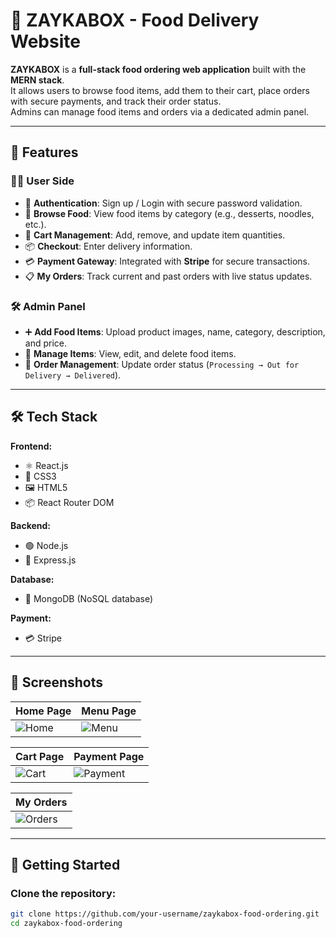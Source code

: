 # 🍴 ZAYKABOX - Food Delivery Website

**ZAYKABOX** is a **full-stack food ordering web application** built with the **MERN stack**.  
It allows users to browse food items, add them to their cart, place orders with secure payments, and track their order status.  
Admins can manage food items and orders via a dedicated admin panel.

---

## 🌟 Features

### 👨‍🍳 User Side
- 🔐 **Authentication**: Sign up / Login with secure password validation.
- 🍔 **Browse Food**: View food items by category (e.g., desserts, noodles, etc.).
- 🛒 **Cart Management**: Add, remove, and update item quantities.
- 📦 **Checkout**: Enter delivery information.
- 💳 **Payment Gateway**: Integrated with **Stripe** for secure transactions.
- 📋 **My Orders**: Track current and past orders with live status updates.

### 🛠️ Admin Panel
- ➕ **Add Food Items**: Upload product images, name, category, description, and price.
- 📃 **Manage Items**: View, edit, and delete food items.
- 🚚 **Order Management**: Update order status (`Processing → Out for Delivery → Delivered`).

---

## 🛠️ Tech Stack

**Frontend:**
- ⚛️ React.js  
- 🎨 CSS3  
- 🖼️ HTML5  
- 📦 React Router DOM  

**Backend:**
- 🟢 Node.js  
- 🚂 Express.js  

**Database:**
- 🍃 MongoDB (NoSQL database)  

**Payment:**
- 💳 Stripe  

---

## 📸 Screenshots

| Home Page | Menu Page |
|-----------|-----------|
| ![Home](https://github.com/user-attachments/assets/Y8RiTtcpo82W2Bq23WAmqy) | ![Menu](https://github.com/user-attachments/assets/XP76BTS9srFwRJM8Me3wtj) |

| Cart Page | Payment Page |
|-----------|--------------|
| ![Cart](https://github.com/user-attachments/assets/R2YcoetQTKExYmJeAu7EhU) | ![Payment](https://github.com/user-attachments/assets/5QSPj58tbTWLKWgyJLvkE5) |

| My Orders |
|-----------|
| ![Orders](https://github.com/user-attachments/assets/BhSJ4ma5X3NpjWQQsLx9cv) |

---

## 🚀 Getting Started

### Clone the repository:
```bash
git clone https://github.com/your-username/zaykabox-food-ordering.git
cd zaykabox-food-ordering
